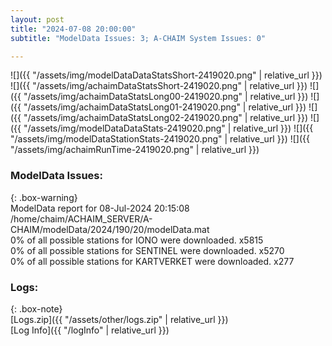 ```yaml
---
layout: post
title: "2024-07-08 20:00:00"
subtitle: "ModelData Issues: 3; A-CHAIM System Issues: 0"

---
```


![]({{ "/assets/img/modelDataDataStatsShort-2419020.png" | relative_url }})
![]({{ "/assets/img/achaimDataStatsShort-2419020.png" | relative_url }})
![]({{ "/assets/img/achaimDataStatsLong00-2419020.png" | relative_url }})
![]({{ "/assets/img/achaimDataStatsLong01-2419020.png" | relative_url }})
![]({{ "/assets/img/achaimDataStatsLong02-2419020.png" | relative_url }})
![]({{ "/assets/img/modelDataDataStats-2419020.png" | relative_url }})
![]({{ "/assets/img/modelDataStationStats-2419020.png" | relative_url }})
![]({{ "/assets/img/achaimRunTime-2419020.png" | relative_url }})


### ModelData Issues:  
  
{: .box-warning}  
 ModelData report for 08-Jul-2024 20:15:08   
 /home/chaim/ACHAIM_SERVER/A-CHAIM/modelData/2024/190/20/modelData.mat   
 0% of all possible stations for IONO were downloaded. x5815   
 0% of all possible stations for SENTINEL were downloaded. x5270   
 0% of all possible stations for KARTVERKET were downloaded. x277   
  


### Logs:  
  
{: .box-note}  
[Logs.zip]({{ "/assets/other/logs.zip" | relative_url }})  
[Log Info]({{ "/logInfo" | relative_url }})  
